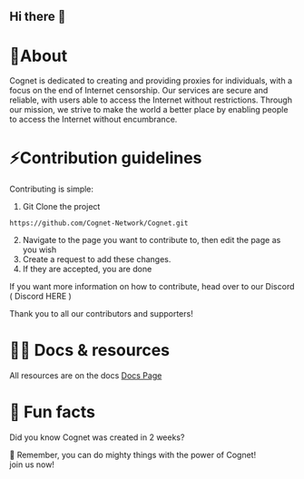 ## Hi there 👋


# 🙋‍About

Cognet is dedicated to creating and providing proxies for individuals, with a focus on the end of Internet censorship. Our services are secure and reliable, with users able to access the Internet without restrictions. Through our mission, we strive to make the world a better place by enabling people to access the Internet without encumbrance.



# :zap:Contribution guidelines 
Contributing is simple:

1. Git Clone the project
```
https://github.com/Cognet-Network/Cognet.git
```
2. Navigate to the page you want to contribute to, then edit the page as you wish
3. Create a request to add these changes.
4. If they are accepted, you are done

If you want more information on how to contribute, head over to our Discord ( Discord HERE )

Thank you to all our contributors and supporters!

# 👩‍💻 Docs & resources 
All resources are on the docs
<a href="https://cognet.vercel.app/docs">Docs Page</a>

# 🍿 Fun facts 

Did you know Cognet was created in 2 weeks?

🧙 Remember, you can do mighty things with the power of Cognet!<br>
join us now!
